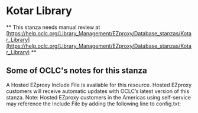 # Kotar Library
** This stanza needs manual review at [https://help.oclc.org/Library_Management/EZproxy/Database_stanzas/Kotar_Library](https://help.oclc.org/Library_Management/EZproxy/Database_stanzas/Kotar_Library) **

## Some of OCLC's notes for this stanza

A Hosted EZproxy Include File is available for this resource. Hosted EZproxy customers will receive automatic updates with OCLC&rsquo;s latest version of this stanza. Note: Hosted EZproxy customers in the Americas using self-service may reference the Include File by adding the following line to config.txt:

&nbsp;

&nbsp;
